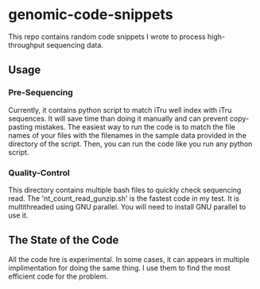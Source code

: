 # genomic-code-snippets
This repo contains random code snippets I wrote to process high-throughput sequencing data. 

## Usage

### Pre-Sequencing
Currently, it contains python script to match iTru well index with iTru sequences. It will save time than doing it manually and can prevent copy-pasting mistakes. The easiest way to run the code is to match the file names of your files with the filenames in the sample data provided in the directory of the script. Then, you can run the code like you run any python script.

### Quality-Control
This directory contains multiple bash files to quickly check sequencing read. The 'nt_count_read_gunzip.sh' is the fastest code in my test. It is multithreaded using GNU parallel. You will need to install GNU parallel to use it. 

## The State of the Code
All the code hre is experimental. In some cases, it can appears in multiple implimentation for doing the same thing. I use them to find the most efficient code for the problem. 
